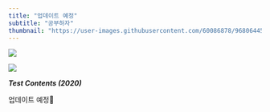 ```yaml
---
title: "업데이트 예정"
subtitle: "공부하자"
thumbnail: "https://user-images.githubusercontent.com/60086878/96806445-10b1ed00-144f-11eb-846f-024d294e7391.jpg"
---
```


![](https://user-images.githubusercontent.com/60086878/96806467-1dcedc00-144f-11eb-9fa7-762f4d9aa6ca.jpg)

![](https://user-images.githubusercontent.com/60086878/96806471-1f000900-144f-11eb-88cb-f5e823b4b560.jpg)

_**Test Contents (2020)**_

업데이트 예정👊